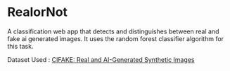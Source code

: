 # RealorNot
A classification web app that detects and distinguishes between real and fake ai generated images. It uses the random forest classifier algorithm for this task.

Dataset Used : [CIFAKE: Real and AI-Generated Synthetic Images](https://www.kaggle.com/datasets/birdy654/cifake-real-and-ai-generated-synthetic-images)

